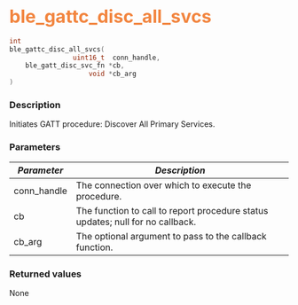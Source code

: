 ## <font color="#F2853F" style="font-size:24pt">ble\_gattc\_disc\_all\_svcs</font>

```c
int
ble_gattc_disc_all_svcs(
                uint16_t  conn_handle,
    ble_gatt_disc_svc_fn *cb,
                    void *cb_arg
)
```

### Description

Initiates GATT procedure: Discover All Primary Services. 

### Parameters

| *Parameter* | *Description* |
|-------------|---------------|
| conn\_handle | The connection over which to execute the procedure. |
| cb | The function to call to report procedure status updates; null for no callback. |
| cb\_arg | The optional argument to pass to the callback function. |

### Returned values

None
